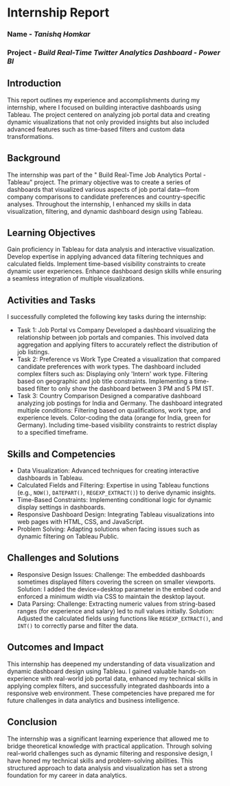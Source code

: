 # **Internship Report**

### Name - *Tanishq Homkar*
### Project  - *Build Real-Time Twitter Analytics Dashboard - Power BI*

## Introduction

This report outlines my experience and accomplishments during my internship, where I focused on building interactive dashboards using Tableau. The project centered on analyzing job portal data and creating dynamic visualizations that not only provided insights but also included advanced features such as time-based filters and custom data transformations.

## Background

The internship was part of the " Build Real-Time Job Analytics Portal - Tableau" project. The primary objective was to create a series of dashboards that visualized various aspects of job portal data—from company comparisons to candidate preferences and country-specific analyses. Throughout the internship, I enhanced my skills in data visualization, filtering, and dynamic dashboard design using Tableau.

## Learning Objectives

Gain proficiency in Tableau for data analysis and interactive visualization.
Develop expertise in applying advanced data filtering techniques and calculated fields.
Implement time-based visibility constraints to create dynamic user experiences.
Enhance dashboard design skills while ensuring a seamless integration of multiple visualizations.

## Activities and Tasks

I successfully completed the following key tasks during the internship:
- Task 1: Job Portal vs Company
Developed a dashboard visualizing the relationship between job portals and companies. This involved data aggregation and applying filters to accurately reflect the distribution of job listings.
- Task 2: Preference vs Work Type
Created a visualization that compared candidate preferences with work types. The dashboard included complex filters such as:
Displaying only 'Intern' work type.
Filtering based on geographic and job title constraints.
Implementing a time-based filter to only show the dashboard between 3 PM and 5 PM IST.
- Task 3: Country Comparison
Designed a comparative dashboard analyzing job postings for India and Germany. The dashboard integrated multiple conditions:
Filtering based on qualifications, work type, and experience levels.
Color-coding the data (orange for India, green for Germany).
Including time-based visibility constraints to restrict display to a specified timeframe.

## Skills and Competencies

- Data Visualization: Advanced techniques for creating interactive dashboards in Tableau.
- Calculated Fields and Filtering: Expertise in using Tableau functions (e.g., `NOW()`, `DATEPART()`, `REGEXP_EXTRACT()`) to derive dynamic insights.
- Time-Based Constraints: Implementing conditional logic for dynamic display settings in dashboards.
- Responsive Dashboard Design: Integrating Tableau visualizations into web pages with HTML, CSS, and JavaScript.
- Problem Solving: Adapting solutions when facing issues such as dynamic filtering on Tableau Public.

## Challenges and Solutions

- Responsive Design Issues:
Challenge: The embedded dashboards sometimes displayed filters covering the screen on smaller viewports.
Solution: I added the device=desktop parameter in the embed code and enforced a minimum width via CSS to maintain the desktop layout.
- Data Parsing:
Challenge: Extracting numeric values from string-based ranges (for experience and salary) led to null values initially.
Solution: Adjusted the calculated fields using functions like `REGEXP_EXTRACT()`, and `INT()` to correctly parse and filter the data.

## Outcomes and Impact

This internship has deepened my understanding of data visualization and dynamic dashboard design using Tableau. I gained valuable hands-on experience with real-world job portal data, enhanced my technical skills in applying complex filters, and successfully integrated dashboards into a responsive web environment. These competencies have prepared me for future challenges in data analytics and business intelligence.

## Conclusion

The internship was a significant learning experience that allowed me to bridge theoretical knowledge with practical application. Through solving real-world challenges such as dynamic filtering and responsive design, I have honed my technical skills and problem-solving abilities. This structured approach to data analysis and visualization has set a strong foundation for my career in data analytics.
